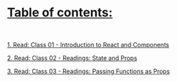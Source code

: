 # [Table of contents:](https://mohammadaltamimi98.github.io/Reading-notes)

<br> 

[1. Read: Class 01 - Introduction to React and Components](https://mohammadaltamimi98.github.io/Reading-notes/301/Class01)

[2. Read: Class 02 - Readings: State and Props](https://mohammadaltamimi98.github.io/Reading-notes/301/Class02)

[3. Read: Class 03 - Readings: Passing Functions as Props](https://mohammadaltamimi98.github.io/Reading-notes/301/Class03)